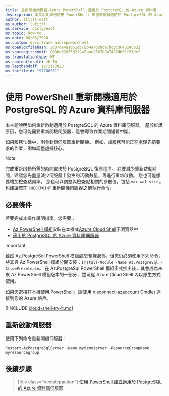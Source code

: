 ```yaml
---
title: 重新開機伺服器-Azure PowerShell-適用於 PostgreSQL 的 Azure 資料庫
description: 本文說明如何使用 PowerShell 來重新開機適用於 PostgreSQL 的 Azure 資料庫伺服器。
author: lfittl-msft
ms.author: lufittl
ms.service: postgresql
ms.topic: how-to
ms.date: 06/08/2020
ms.custom: devx-track-azurepowershell
ms.openlocfilehash: 2d37de4a1861cb78b4a76c8ca7bc8c3643245b32
ms.sourcegitcommit: 0830e02635d2f240aae2667b947487db01f5fdef
ms.translationtype: MT
ms.contentlocale: zh-TW
ms.lasthandoff: 12/21/2020
ms.locfileid: "97706961"
---
```

# <a name="restart-azure-database-for-postgresql-server-using-powershell"></a>使用 PowerShell 重新開機適用於 PostgreSQL 的 Azure 資料庫伺服器

本主題說明如何重新啟動適用於 PostgreSQL 的 Azure 資料庫伺服器。 基於維護原因，您可能需要重新開機伺服器，這會導致作業期間短暫中斷。

如果服務忙碌中，則會封鎖伺服器重新開機。 例如，該服務可能正在處理先前要求的作業，例如調整虛擬核心。

> [!NOTE] 
> 完成重新啟動所需的時間取決於 PostgreSQL 復原程序。 若要減少重新啟動時間，建議您先盡量減少伺服器上發生的活動數量，再進行重新啟動。 您也可能想要增加檢查點頻率。 您也可以調整與檢查點相關的參數值，包括 `max_wal_size` 。 也建議您在 `CHECKPOINT` 重新開機伺服器之前執行命令。

## <a name="prerequisites"></a>必要條件

若要完成本操作說明指南，您需要：

- [Az PowerShell 模組](/powershell/azure/install-az-ps)安裝在本機或[Azure Cloud Shell](https://shell.azure.com/)于瀏覽器中
- [適用於 PostgreSQL 的 Azure 資料庫伺服器](quickstart-create-postgresql-server-database-using-azure-powershell.md)

> [!IMPORTANT]
> 雖然 Az.PostgreSql PowerShell 模組處於預覽狀態，但您仍必須使用下列命令，將其與 Az PowerShell 模組分開安裝：`Install-Module -Name Az.PostgreSql -AllowPrerelease`。
> 在 Az.PostgreSql PowerShell 模組正式推出後，其會成為未來 Az PowerShell 模組版本的一部分，並可從 Azure Cloud Shell 內以原生方式使用。

如果您選擇在本機使用 PowerShell，請使用 [disconnect-azaccount](/powershell/module/az.accounts/connect-azaccount) Cmdlet 連接到您的 Azure 帳戶。

[!INCLUDE [cloud-shell-try-it.md](../../includes/cloud-shell-try-it.md)]

## <a name="restart-the-server"></a>重新啟動伺服器

使用下列命令重新開機伺服器：

```azurepowershell-interactive
Restart-AzPostgreSqlServer -Name mydemoserver -ResourceGroupName myresourcegroup
```

## <a name="next-steps"></a>後續步驟

> [!div class="nextstepaction"]
> [使用 PowerShell 建立適用於 PostgreSQL 的 Azure 資料庫伺服器](quickstart-create-postgresql-server-database-using-azure-powershell.md)